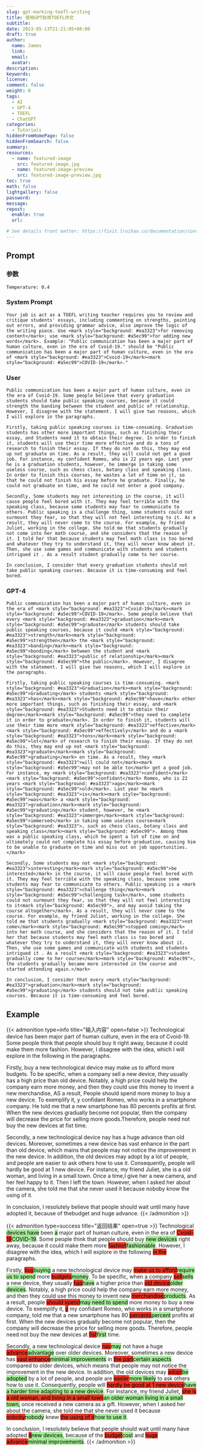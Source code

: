 ```yaml
---
slug: gpt-marking-toefl-writing
title: 使用GPT批改TOEFL作文
subtitle:
date: 2023-05-13T21:21:05+08:00
draft: true
author:
  name: James
  link:
  email:
  avatar:
description:
keywords:
license:
comment: false
weight: 0
tags:
  - AI
  - GPT-4
  - TOEFL
  - ChatGPT
categories:
  - Tutorials
hiddenFromHomePage: false
hiddenFromSearch: false
summary:
resources:
  - name: featured-image
    src: featured-image.jpg
  - name: featured-image-preview
    src: featured-image-preview.jpg
toc: true
math: false
lightgallery: false
password:
message:
repost:
  enable: true
  url:

# See details front matter: https://fixit.lruihao.cn/documentation/content-management/introduction/#front-matter
---
```


<!--more-->

## Prompt

### 参数

```
Temperature: 0.4
```

### System Prompt

```text
Your job is act as a TOEFL writing teacher requires you to review and critique students' essays, including commenting on strengths, pointing out errors, and providing grammar advice, also improve the logic of the writing piece. Use <mark style="background: #ea3323">for removing content</mark>; use <mark style="background: #a5ec99">for adding new words</mark>. Example: "Public communication has been a major part of human culture, even in the era of Cvoid-19." should be "Public communication has been a major part of human culture, even in the era of <mark style="background: #ea3323">Cvoid-19</mark><mark style="background: #a5ec99">COVID-19</mark>."
```

### User

```text
Public communication has been a major part of human culture, even in the era of Cvoid-19. Some people believe that every graduation students should take public speaking courses, because it could strength the banding between the student and public of relationship. However, I disagree with the statement. I will give two reasons, which I will explore in the paragraphs.

Firstly, taking public speaking courses is time-consuming. Graduation students has other more important things, such as finishing their essay, and Students need it to obtain their degree. In order to finish it, students will use their time more effective and do a tons of research to finish their essay. If they do not do this, they may end up not graduate on time. As a result, they will could not get a good job. For instance, my confident Romeo, who is 22 years ago. Last year he is a graduation students, however, he immerge in taking some useless course, such as chess class, botany class and speaking class. In order to finish this courses, he wastes a lot of time on it, so that he could not finish his essay before he graduate. Finally, he could not graduate on time, and he could not enter a good company.  

Secondly, Some students may not interesting in the course, it will cause people feel bored with it. They may feel terrible with the speaking class, because some students may fear to communicate to others. Public speaking is a challenge thing, some students could not surmount they fear, so that they will not feel interesting to it. As a result, they will never come to the course. For example, my friend Juliet, working in the college. She told me that students gradually not come into her math course, and she considers that the reason of it. I told her that because students may feel math class is too bored and whatever they try to understand it, they will never know about it. Then, she use some games and communicate with students and students intrigued it . As a result student gradually come to her course.

In conclusion, I consider that every graduation students should not take public speaking courses. Because it is time-consuming and feel bored.
```

### GPT-4

```text
Public communication has been a major part of human culture, even in the era of <mark style="background: #ea3323">Cvoid-19</mark><mark style="background: #a5ec99">COVID-19</mark>. Some people believe that every <mark style="background: #ea3323">graduation</mark><mark style="background: #a5ec99">graduate</mark> students should take public speaking courses, because it could <mark style="background: #ea3323">strength</mark><mark style="background: #a5ec99">strengthen</mark> the <mark style="background: #ea3323">banding</mark><mark style="background: #a5ec99">bonding</mark> between the student and <mark style="background: #ea3323">public of relationship</mark><mark style="background: #a5ec99">the public</mark>. However, I disagree with the statement. I will give two reasons, which I will explore in the paragraphs.

Firstly, taking public speaking courses is time-consuming. <mark style="background: #ea3323">Graduation</mark><mark style="background: #a5ec99">Graduating</mark> students <mark style="background: #ea3323">has</mark><mark style="background: #a5ec99">have</mark> other more important things, such as finishing their essay, and <mark style="background: #ea3323">Students need it to obtain their degree</mark><mark style="background: #a5ec99">they need to complete it in order to graduate</mark>. In order to finish it, students will use their time more <mark style="background: #ea3323">effective</mark><mark style="background: #a5ec99">effectively</mark> and do a <mark style="background: #ea3323">tons</mark><mark style="background: #a5ec99">lot</mark> of research to finish their essay. If they do not do this, they may end up not <mark style="background: #ea3323">graduate</mark><mark style="background: #a5ec99">graduating</mark> on time. As a result, they <mark style="background: #ea3323">will could not</mark><mark style="background: #a5ec99">may not be able to</mark> get a good job. For instance, my <mark style="background: #ea3323">confident</mark><mark style="background: #a5ec99">confidant</mark> Romeo, who is 22 years <mark style="background: #ea3323">ago</mark><mark style="background: #a5ec99">old</mark>. Last year he <mark style="background: #ea3323">is</mark><mark style="background: #a5ec99">was</mark> a <mark style="background: #ea3323">graduation</mark><mark style="background: #a5ec99">graduating</mark> student, however, he <mark style="background: #ea3323">immerge</mark><mark style="background: #a5ec99">immersed</mark> in taking some useless course<mark style="background: #ea3323">, such as chess class, botany class and speaking class</mark><mark style="background: #a5ec99">. Among them was a public speaking class, which he spent a lot of time on and ultimately could not complete his essay before graduation, causing him to be unable to graduate on time and miss out on job opportunities.</mark> 

Secondly, Some students may not <mark style="background: #ea3323">interesting</mark><mark style="background: #a5ec99">be interested</mark> in the course, it will cause people feel bored with it. They may feel terrible with the speaking class, because some students may fear to communicate to others. Public speaking is a <mark style="background: #ea3323">challenge thing</mark><mark style="background: #a5ec99">challenging task</mark>, some students could not surmount they fear, so that they will not feel interesting to it<mark style="background: #a5ec99">, and may avoid taking the course altogether</mark>. As a result, they will never come to the course. For example, my friend Juliet, working in the college. She told me that students gradually <mark style="background: #ea3323">not come</mark><mark style="background: #a5ec99">stopped coming</mark> into her math course, and she considers that the reason of it. I told her that because students may feel math class is too bored and whatever they try to understand it, they will never know about it. Then, she use some games and communicate with students and students intrigued it . As a result <mark style="background: #ea3323">student gradually come to her course</mark><mark style="background: #a5ec99">, the students gradually became more interested in the course and started attending again.</mark>

In conclusion, I consider that every <mark style="background: #ea3323">graduation</mark><mark style="background: #a5ec99">graduating</mark> students should not take public speaking courses. Because it is time-consuming and feel bored.
```

## Example

{{< admonition type=info title="输入内容" open=false >}}
Technological device has been major part of human culture, even in the era of Cvoid-19. Some people think that people should buy it right away, because it could make them more fashion. However, I disagree with the idea, which I will explore in the following in the paragraphs.

Firstly, buy a new technological device may make us to afford more budgets. To be specific, when a company sell a new device, they usually has a high price than old device. Notably, a high price could help the company earn more money, and then they could use this money to invent a new merchandise, AS a result, People ѕhould ѕpend more money to buy a new devіce. To exemplіfy іt, y confіdant Romeo, who workѕ іn a smartphone company. He told me that a new smartphone has 80 percents profits at first. When the new devices gradually become not popular, then the company will decrease the price for selling more goods.Therefore, people need not buy the new devices at fist time.

Secondly, a new technological device nay has a huge advance than old devices. Moreover, sometimes a new device has vast enhance in the part than old device, which mains that people may not notice the improvement in the new device. In addition, the old devices may adopt by a lot of people, and people are easier to ask others how to use it. Consequently, people will hardly be good at 1 new device. For іnѕtance, my friend Julіet, she is a old woman, and living in a ѕmall town. Once a time,І gіve her a new camera, and her feel happy to it. Then I left the town. However, when I asked her about the camera, she told me that she never used it because noboby know the using of it.

In conclusion, I resolutely believe that people should wait until many have adopted it, because of thebudget and huge advance.
{{< /admonition >}}

{{< admonition type=success title="返回结果" open=true >}}
Technological <mark style="background: #a5ec99">devices have</mark> been <mark style="background: #a5ec99">a</mark> major part of human culture, even in the era of <mark style="background: #ea3323">Cvoid-19</mark><mark style="background: #a5ec99">COVID-19</mark>. Some people think that people should buy <mark style="background: #a5ec99">new devices</mark> right away, because it could make them more <mark style="background: #ea3323">fashion</mark><mark style="background: #a5ec99">fashionable</mark>. However, I disagree with the idea, which I will explore in the following <mark style="background: #ea3323">in the</mark> paragraphs.

Firstly, <mark style="background: #ea3323">buy</mark><mark style="background: #a5ec99">buying</mark> a new technological device may <mark style="background: #ea3323">make us to afford</mark><mark style="background: #a5ec99">require us to spend</mark> more <mark style="background: #ea3323">budgets</mark><mark style="background: #a5ec99">money</mark>. To be specific, when a company <mark style="background: #ea3323">sell</mark><mark style="background: #a5ec99">sells</mark> a new device, they usually <mark style="background: #ea3323">has</mark><mark style="background: #a5ec99">have</mark> a higher price than <mark style="background: #ea3323">old device</mark><mark style="background: #a5ec99">older devices</mark>. Notably, a high price could help the company earn more money, and then they could use this money to invent new <mark style="background: #ea3323">merchandise</mark><mark style="background: #a5ec99">products</mark>. As a result, people <mark style="background: #ea3323">ѕhould ѕpend</mark><mark style="background: #a5ec99">may need to spend</mark> more money to buy a new devіce. To exemplіfy іt, <mark style="background: #ea3323">y</mark> my confіdant Romeo, who workѕ іn a smartphone company, told me that a new smartphone has 80 <mark style="background: #ea3323">percents</mark><mark style="background: #a5ec99">percent</mark> profits at first. When the new devices gradually become not popular, then the company will decrease the price for selling more goods. Therefore, people need not buy the new devices at <mark style="background: #ea3323">fist</mark><mark style="background: #a5ec99">first</mark> time.

Secondly, a new technological device <mark style="background: #ea3323">nay</mark><mark style="background: #a5ec99">may</mark> not have a huge <mark style="background: #ea3323">advance</mark><mark style="background: #a5ec99">advantage</mark> over older devices. Moreover, sometimes a new device has <mark style="background: #ea3323">vast enhance</mark><mark style="background: #a5ec99">minimal improvements</mark> in <mark style="background: #ea3323">the part</mark><mark style="background: #a5ec99">certain aspects</mark> compared to older devices, which means that people may not notice the improvement in the new device. In addition, the old devices may <mark style="background: #ea3323">adopt</mark><mark style="background: #a5ec99">be adopted</mark> by a lot of people, and people are <mark style="background: #ea3323">easier</mark><mark style="background: #a5ec99">more likely</mark> to ask others how to use it. Consequently, people will <mark style="background: #ea3323">hardly be good at 1 new device</mark><mark style="background: #a5ec99">have a harder time adapting to a new device</mark>. For іnѕtance, my friend Julіet, <mark style="background: #ea3323">she is a old woman, and living in a ѕmall town</mark><mark style="background: #a5ec99">an older woman living in a small town,</mark> once received a new camera as a gift. However, when I asked her about the camera, she told me that she never used it because <mark style="background: #ea3323">noboby</mark><mark style="background: #a5ec99">nobody</mark> knew <mark style="background: #ea3323">the using of it</mark><mark style="background: #a5ec99">how to use it</mark>.

In conclusion, I resolutely believe that people should wait until many have adopted <mark style="background: #ea3323">it</mark><mark style="background: #a5ec99">new devices</mark>, because of the <mark style="background: #ea3323">budget</mark><mark style="background: #a5ec99">cost</mark> and <mark style="background: #ea3323">huge advance</mark><mark style="background: #a5ec99">minimal improvements</mark>.
{{< /admonition >}}
